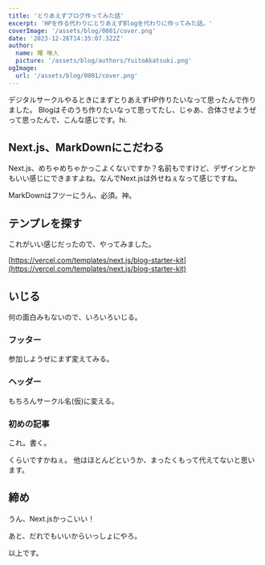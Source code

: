 ```yaml
---
title: 'とりあえずブログ作ってみた話'
excerpt: 'HPを作る代わりにとりあえずBlogを代わりに作ってみた話。'
coverImage: '/assets/blog/0001/cover.png'
date: '2023-12-26T14:35:07.322Z'
author:
  name: 曙 唯人
  picture: '/assets/blog/authors/YuitoAkatsuki.png'
ogImage:
  url: '/assets/blog/0001/cover.png'
---
```


デジタルサークルやるときにまずとりあえずHP作りたいなって思ったんで作りました。
Blogはそのうち作りたいなって思ってたし、じゃあ、合体させようぜって思ったんで、こんな感じです。hi.

## Next.js、MarkDownにこだわる

Next.js、めちゃめちゃかっこよくないですか？名前もですけど、デザインとかもいい感じにできますよね。なんでNext.jsは外せねぇなって感じですね。

MarkDownはフツーにうん、必須。神。

## テンプレを探す

これがいい感じだったので、やってみました。

[https://vercel.com/templates/next.js/blog-starter-kit](https://vercel.com/templates/next.js/blog-starter-kit)

## いじる

何の面白みもないので、いろいろいじる。

### フッター

参加しようぜにまず変えてみる。

### ヘッダー

もちろんサークル名(仮)に変える。

### 初めの記事

これ。書く。

くらいですかねぇ。
他はほとんどというか、まったくもって代えてないと思います。

## 締め

うん、Next.jsかっこいい！

あと、だれでもいいからいっしょにやろ。

以上です。